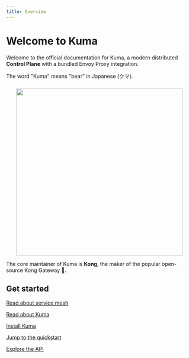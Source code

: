 ```yaml
---
title: Overview
---
```


# Welcome to Kuma

Welcome to the official documentation for Kuma, a modern distributed **Control Plane** with a bundled Envoy Proxy integration.

The word "Kuma" means "bear" in Japanese (クマ).

<center>
<img src="/assets/images/diagrams/main-diagram@2x.png" alt="" style="width: 450px; padding-top: 10px"/>
</center>

The core maintainer of Kuma is **Kong**, the maker of the popular open-source Kong Gateway 🦍.

## Get started

[Read about service mesh](introduction/what-is-a-service-mesh)

[Read about Kuma](introduction/what-is-kuma)

[Install Kuma](/install/latest/)

[Jump to the quickstart](quickstart/kubernetes)

[Explore the API](reference/http-api)
